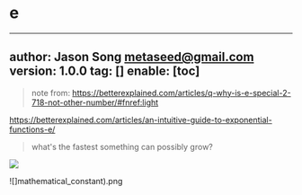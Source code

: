 # e
---
author: Jason Song <metaseed@gmail.com>
version: 1.0.0
tag: []
enable: [toc]
---
> note from: https://betterexplained.com/articles/q-why-is-e-special-2-718-not-other-number/#fnref:light

https://betterexplained.com/articles/an-intuitive-guide-to-exponential-functions-e/

> what's the fastest something can possibly grow?

![](https://betterexplained.com/ColorizedMath/content/img/E_(mathematical_constant).png)





![]mathematical_constant).png